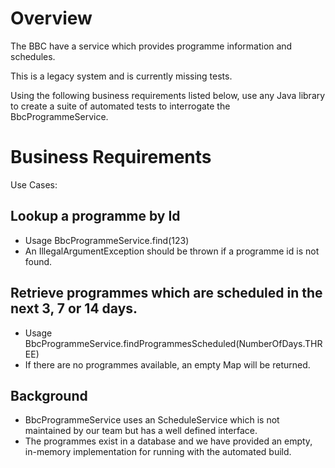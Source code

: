 # Overview

The BBC have a service which provides programme information and schedules.

This is a legacy system and is currently missing tests.

Using the following business requirements listed below, use any Java library to create a suite of automated tests
to interrogate the BbcProgrammeService.

# Business Requirements
Use Cases:

## Lookup a programme by Id
* Usage BbcProgrammeService.find(123)
* An IllegalArgumentException should be thrown if a programme id is not found.

## Retrieve programmes which are scheduled in the next 3, 7 or 14 days.
* Usage BbcProgrammeService.findProgrammesScheduled(NumberOfDays.THREE)
* If there are no programmes available, an empty Map will be returned.

## Background
* BbcProgrammeService uses an ScheduleService which is not maintained by our team but has a well defined interface.
* The programmes exist in a database and we have provided an empty, in-memory implementation for running with the automated build.
